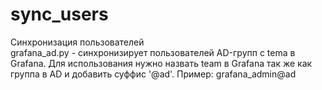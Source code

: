 # sync_users
Синхронизация пользователей  
grafana_ad.py - синхронизирует пользователей AD-групп c tema в Grafana. Для использования нужно назвать team в Grafana так же как группа в AD и добавить суффис '@ad'. Пример: grafana_admin@ad